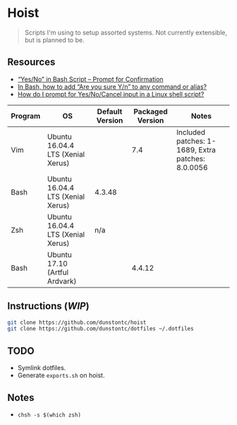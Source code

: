 # Hoist

> Scripts I'm using to setup assorted systems.
> Not currently extensible, but is planned to be.

## Resources
- [“Yes/No” in Bash Script – Prompt for Confirmation](https://www.shellhacks.com/yes-no-bash-script-prompt-confirmation/)
- [In Bash, how to add “Are you sure Y/n” to any command or alias?](https://stackoverflow.com/questions/3231804/in-bash-how-to-add-are-you-sure-y-n-to-any-command-or-alias)
- [How do I prompt for Yes/No/Cancel input in a Linux shell script?](https://stackoverflow.com/questions/226703/how-do-i-prompt-for-yes-no-cancel-input-in-a-linux-shell-script)


| Program | OS                                | Default Version | Packaged Version | Notes                                             |
|---------|-----------------------------------|-----------------|------------------|---------------------------------------------------|
| Vim     | Ubuntu 16.04.4 LTS (Xenial Xerus) |                 | 7.4              | Included patches: 1-1689, Extra patches: 8.0.0056 |
| Bash    | Ubuntu 16.04.4 LTS (Xenial Xerus) | 4.3.48          |                  |                                                   |
| Zsh     | Ubuntu 16.04.4 LTS (Xenial Xerus) | n/a             |                  |                                                   |
| Bash    | Ubuntu 17.10 (Artful Ardvark)     |                 | 4.4.12           |                                                   |

## Instructions (*WIP*)
```sh
git clone https://github.com/dunstontc/hoist
git clone https://github.com/dunstontc/dotfiles ~/.dotfiles
```

## TODO
- Symlink dotfiles.
- Generate `exports.sh` on hoist.

## Notes
- `chsh -s $(which zsh)`
